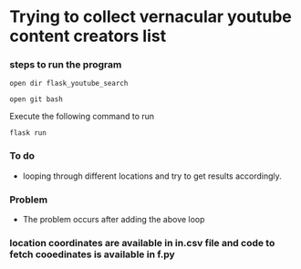 # Trying to collect vernacular youtube content creators list  


### steps to run the program


```
open dir flask_youtube_search
```

```
open git bash
```

Execute the following command to run 

```
flask run
```
 
 ### To do 
 
 - looping through different locations and try to get results accordingly.
 
 ### Problem
 - The problem occurs after adding the above loop
 
 ### location coordinates are available in in.csv file and code to fetch cooedinates is available in f.py
 
